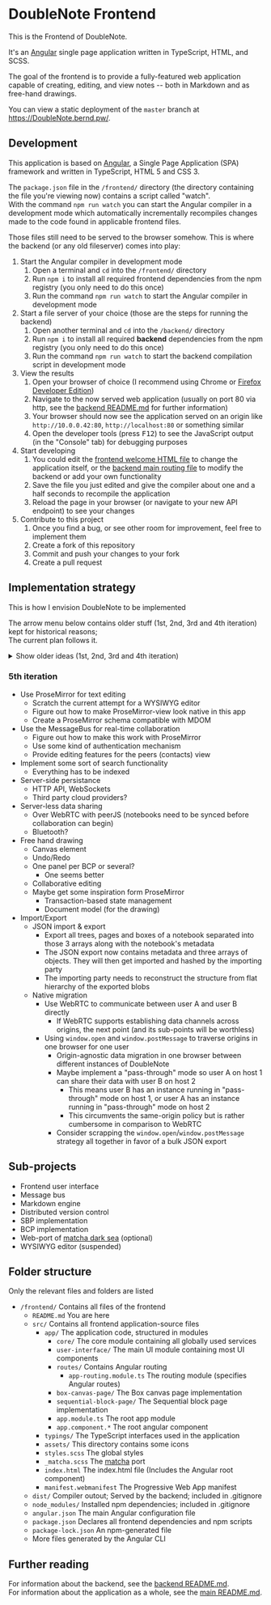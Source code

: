 # DoubleNote Frontend

This is the Frontend of DoubleNote.

It's an [Angular](https://angular.io) single page application written in TypeScript, HTML, and SCSS.

The goal of the frontend is to provide a fully-featured web application capable of creating, editing, and view notes -- both in Markdown and as free-hand drawings.

You can view a static deployment of the `master` branch at <https://DoubleNote.bernd.pw/>.

## Development

This application is based on [Angular](https://angular.io), a Single Page Application (SPA) framework and written in TypeScript, HTML 5 and CSS 3.

The `package.json` file in the `/frontend/` directory (the directory containing the file you're viewing now) contains a script called "watch".  
With the command `npm run watch` you can start the Angular compiler in a development mode which automatically incrementally recompiles changes made to the code found in applicable frontend files.

Those files still need to be served to the browser somehow. This is where the backend (or any old fileserver) comes into play:

1. Start the Angular compiler in development mode
   1. Open a terminal and `cd` into the `/frontend/` directory
   2. Run `npm i` to install all required frontend dependencies from the npm registry (you only need to do this once)
   3. Run the command `npm run watch` to start the Angular compiler in development mode
2. Start a file server of your choice (those are the steps for running the backend)
   1. Open another terminal and `cd` into the `/backend/` directory
   2. Run `npm i` to install all required **backend** dependencies from the npm registry (you only need to do this once)
   3. Run the command `npm run watch` to start the backend compilation script in development mode
3. View the results
   1. Open your browser of choice (I recommend using Chrome or [Firefox Developer Edition](fde))
   2. Navigate to the now served web application (usually on port 80 via http, see the [backend README.md](/backend/README.md) for further information)
   3. Your browser should now see the application served on an origin like `http://10.0.0.42:80`, `http://localhost:80` or something similar
   4. Open the developer tools (press <kbd>F12</kbd>) to see the JavaScript output (in the "Console" tab) for debugging purposes
4. Start developing
   1. You could edit the [frontend welcome HTML file](/frontend/src/app/user-interface/components/welcome/welcome.component.html) to change the application itself, or the [backend main routing file](/backend/src/server/server.ts) to modify the backend or add your own functionality
   2. Save the file you just edited and give the compiler about one and a half seconds to recompile the application
   3. Reload the page in your browser (or navigate to your new API endpoint) to see your changes
5. Contribute to this project
   1. Once you find a bug, or see other room for improvement, feel free to implement them
   2. Create a fork of this repository
   3. Commit and push your changes to your fork
   4. Create a pull request

## Implementation strategy

This is how I envision DoubleNote to be implemented

The arrow menu below contains older stuff (1st, 2nd, 3rd and 4th iteration) kept for historical reasons;  
The current plan follows it.

<details>
<summary>
  Show older ideas (1st, 2nd, 3rd and 4th iteration)
</summary>

### Initial strategy

Some of this is outdated (see below)

- Provide a sidenav to switch between contexts such as the welcome screen, settings and notebooks
- Use RxJS Observables and Subjects where possible
- Use event-sourcing (CQRS)
- Represent any action as an event as soon as possible
- Connect to users via WebRTC for peer-to-peer communication
  - Use the PeerJS library
- Send every event to all peers as soon as possible
- Treat own events the same way as incoming events from peers
- Only update the state of a note by applying events
- Maybe implement something like Git?
  - Objects
  - Hashes
  - Branches
  - Push/Pull

### 2nd iteration

- Real-time collaboration requires one peer to be the host
- Every action performed by any user needs to be an event
- Pipe every event through the same pipeline
- Treat own events the same way as incoming events from peers
- Allow users to undo and redo any changes made during editing
- Commit after changes are completed

### Editing notes & Markdown engine

We need a syntax tree

Maybe consider using FrontMatter as well
There can be formatting (bold, italics, ...) inline

Several markdown features can be applied to one piece of text.
Some features disable each other, depending on which one is inside of the other
We'll need to run the parser several times

Markdown features

- Code blocks
- Inline code
- Comments
- Tables
- Math blocks
- Inline math
- Inline formatting
  - Bold
  - Italics
  - Underline
  - Strike-through
  - Highlight
- Headings
- Links
- Images
- Abbreviations
- Text
- Quotes
- Critique markup

List of nodes

- Headings
- Comments
- Tables
- Paragraphs

### Another take on collaboration

- Every peer parses their own changes
- Only send the delta to the message bus

### 3rd iteration

- Sections and pages are stored in notebooks
- Sections can be sub-sections of other sections
- Pages must be part of exactly one section
- Send every event to the message bus
- Every event which affects the view must come from the message bus
- The message bus propagates messages to peers
- The message bus receives incoming messages from peers
- Assume the Markdown engine to be sufficiently fast
- Every text box has its own MDOM
- One page can have multiple text boxes
- On local change of the markdown text, the engine should parse it again
- On local change of the WYSIWYG text, the engine should parse it again
- The resulting MDOM needs to be sent to the message bus in its entirety
- Incoming MDOM from the message bus needs to be compared against the local MDOM
- Only calculate the delta locally and apply it to the markdown text and the WYSIWYG text
  - Handle conflicting changes
  - What if two people delete a different paragraph?
- Think about persisting messages
  - Probably store the JSON of every MDOM as text in the localStorage
  - Distributed versioning
- How to handle drawing?
  - A user can draw on every page
  - Only allow drawing in draw boxes?
  - How to synchronize drawing?
  - Introduce some kind of Drawing Object Model?
  - Only allow one Drawing Object Model per page?
    - If so, every page should have one
- Git works best on text files on a line by line basis
  - How would applying such version control look like using an AST?
  - What if something changes sub-node?
  - When a node changes, it needs to be replaced
  - Handle sub-node conflicts
  - When are two text nodes the same node but with changes?
  - What if two peers paste the same text as a paragraph?
    - What if there are two, non-conflicting changes?
  - What if there are changes on separate lines of one markdown paragraph?
  - How to handle changes in the WYSIWYG text?
  - How to handle paragraphs being merged with other paragraphs?
  - How to handle paragraphs being re-ordered?
  - The third iteration plans suggest sending the entire MDOM in every event
  - Delta cannot be calculated on the side of the sending peer
    - At least not without some kind of Git-like commit structure
- **Real-time peer-to-peer needs to work as well as asynchronous peer-to-peer editing**
  - Decide where to handle delta calculations
  - Real-time editing requires fast delta computations
  - Async editing requires distributed merging of conflicting changes
  - Achieve eventual consistency somehow

### 4th iteration

- Function both as a static website and with a server
  - A static website host (such as GitHub pages) should work for most features
  - The backend server should provide additional functionality
- Two kinds of pages
  - Sequential block pages (SBP)
  - Box canvas pages (BCP)
- Collaboration
  - Real-time
    - Message bus via WebRTC
  - Async
- Notebooks
- Tags

WIP (not anymore; see the 5th iteration)

</details>

### 5th iteration

- Use ProseMirror for text editing
  - Scratch the current attempt for a WYSIWYG editor
  - Figure out how to make ProseMirror-view look native in this app
  - Create a ProseMirror schema compatible with MDOM
- Use the MessageBus for real-time collaboration
  - Figure out how to make this work with ProseMirror
  - Use some kind of authentication mechanism
  - Provide editing features for the peers (contacts) view
- Implement some sort of search functionality
  - Everything has to be indexed
- Server-side persistance
  - HTTP API, WebSockets
  - Third party cloud providers?
- Server-less data sharing
  - Over WebRTC with peerJS (notebooks need to be synced before collaboration can begin)
  - Bluetooth?
- Free hand drawing
  - Canvas element
  - Undo/Redo
  - One panel per BCP or several?
    - One seems better
  - Collaborative editing
  - Maybe get some inspiration form ProseMirror
    - Transaction-based state management
    - Document model (for the drawing)
- Import/Export
  - JSON import & export
    - Export all trees, pages and boxes of a notebook separated into those 3 arrays along with the notebook's metadata
    - The JSON export now contains metadata and three arrays of objects. They will then get imported and hashed by the importing party
    - The importing party needs to reconstruct the structure from flat hierarchy of the exported blobs
  - Native migration
    - Use WebRTC to communicate between user A and user B directly
      - If WebRTC supports establishing data channels across origins, the next point (and its sub-points will be worthless)
    - Using `window.open` and `window.postMessage` to traverse origins in one browser for one user
      - Origin-agnostic data migration in one browser between different instances of DoubleNote
      - Maybe implement a "pass-through" mode so user A on host 1 can share their data with user B on host 2
        - This means user B has an instance running in "pass-through" mode on host 1, or user A has an instance running in "pass-through" mode on host 2
        - This circumvents the same-origin policy but is rather cumbersome in comparison to WebRTC
      - Consider scrapping the `window.open`/`window.postMessage` strategy all together in favor of a bulk JSON export

## Sub-projects

- Frontend user interface
- Message bus
- Markdown engine
- Distributed version control
- SBP implementation
- BCP implementation
- Web-port of [matcha dark sea](https://github.com/vinceliuice/Matcha-gtk-theme#readme) (optional)
- WYSIWYG editor (suspended)

## Folder structure

Only the relevant files and folders are listed

- `/frontend/` Contains all files of the frontend
  - `README.md` You are here
  - `src/` Contains all frontend application-source files
    - `app/` The application code, structured in modules
      - `core/` The core module containing all globally used services
      - `user-interface/` The main UI module containing most UI components
      - `routes/` Contains Angular routing
        - `app-routing.module.ts` The routing module (specifies Angular routes)
      - `box-canvas-page/` The Box canvas page implementation
      - `sequential-block-page/` The Sequential block page implementation
      - `app.module.ts` The root app module
      - `app.component.*` The root angular component
    - `typings/` The TypeScript interfaces used in the application
    - `assets/` This directory contains some icons
    - `styles.scss` The global styles
    - `_matcha.scss` The [matcha](https://github.com/vinceliuice/Matcha-gtk-theme#readme) port
    - `index.html` The index.html file (Includes the Angular root component)
    - `manifest.webmanifest` The Progressive Web App manifest
  - `dist/` Compiler outout; Served by the backend; included in .gitignore
  - `node_modules/` Installed npm dependencies; included in .gitignore
  - `angular.json` The main Angular configuration file
  - `package.json` Declares all frontend dependencies and npm scripts
  - `package-lock.json` An npm-generated file
  - More files generated by the Angular CLI

## Further reading

For information about the backend, see the [backend README.md](/backend/README.md).  
For information about the application as a whole, see the [main README.md](/README.md).

[fde]: https://www.mozilla.org/en-US/firefox/developer/
